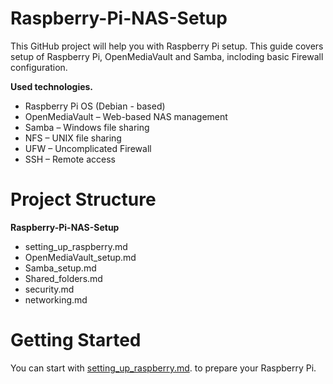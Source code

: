 # Raspberry-Pi-NAS-Setup

This GitHub project will help you with Raspberry Pi setup. 
This guide covers setup of Raspberry Pi, OpenMediaVault and Samba, incloding basic Firewall configuration.

**Used technologies.**
  - Raspberry Pi OS (Debian - based)
  - OpenMediaVault – Web-based NAS management
  - Samba – Windows file sharing
  - NFS – UNIX file sharing
  - UFW – Uncomplicated Firewall
  - SSH – Remote access

# Project Structure
**Raspberry-Pi-NAS-Setup**
  - setting_up_raspberry.md
  - OpenMediaVault_setup.md
  - Samba_setup.md
  - Shared_folders.md
  - security.md
  - networking.md

# Getting Started

You can start with [setting_up_raspberry.md](https://github.com/AntoninWagner-O/Raspberry-Pi-NAS-Setup/blob/main/Raspberry-Pi-NAS-Setup/setting_up_raspberry.md). to prepare your Raspberry Pi.
